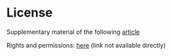# License

Supplementary material of the following [article](https://doi.org/10.1186/s13321-022-00608-5)

Rights and permissions: [here](https://doi.org/10.1186/s13321-022-00608-5) (link not available directly)


